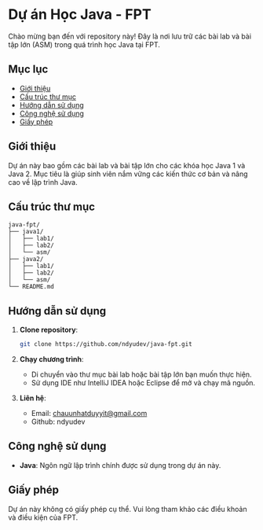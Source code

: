 # Dự án Học Java - FPT

Chào mừng bạn đến với repository này! Đây là nơi lưu trữ các bài lab và bài tập lớn (ASM) trong quá trình học Java tại FPT.

## Mục lục

- [Giới thiệu](#giới-thiệu)
- [Cấu trúc thư mục](#cấu-trúc-thư-mục)
- [Hướng dẫn sử dụng](#hướng-dẫn-sử-dụng)
- [Công nghệ sử dụng](#công-nghệ-sử-dụng)
- [Giấy phép](#giấy-phép)

## Giới thiệu

Dự án này bao gồm các bài lab và bài tập lớn cho các khóa học Java 1 và Java 2. Mục tiêu là giúp sinh viên nắm vững các kiến thức cơ bản và nâng cao về lập trình Java.

## Cấu trúc thư mục

```
java-fpt/
├── java1/
│   ├── lab1/
│   ├── lab2/
│   └── asm/
├── java2/
│   ├── lab1/
│   ├── lab2/
│   └── asm/
└── README.md
```

## Hướng dẫn sử dụng

1. **Clone repository**:
   ```bash
   git clone https://github.com/ndyudev/java-fpt.git
   ```

2. **Chạy chương trình**:
   - Di chuyển vào thư mục bài lab hoặc bài tập lớn bạn muốn thực hiện.
   - Sử dụng IDE như IntelliJ IDEA hoặc Eclipse để mở và chạy mã nguồn.

3. **Liên hệ**:
   - Email: chauunhatduyyit@gmail.com
   - Github: ndyudev

## Công nghệ sử dụng

- **Java**: Ngôn ngữ lập trình chính được sử dụng trong dự án này.

## Giấy phép

Dự án này không có giấy phép cụ thể. Vui lòng tham khảo các điều khoản và điều kiện của FPT.
